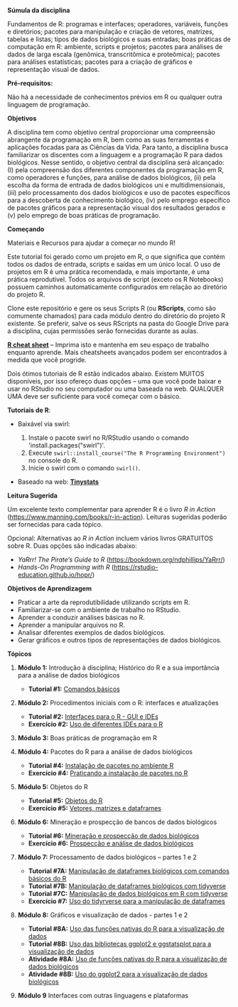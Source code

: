 **Súmula da disciplina**

Fundamentos de R: programas e interfaces; operadores, variáveis, funções e diretórios; pacotes para manipulação e criação de vetores, matrizes, tabelas e listas; tipos de dados biológicos e suas entradas; boas práticas de computação em R: ambiente, scripts e projetos; pacotes para análises de dados de larga escala (genômica, transcritômica e proteômica); pacotes para análises estatísticas; pacotes para a criação de gráficos e representação visual de dados.

**Pré-requisitos:**

Não há a necessidade de conhecimentos prévios em R ou qualquer outra linguagem de programação.

**Objetivos**

A disciplina tem como objetivo central proporcionar uma compreensão abrangente da programação em R, bem como as suas ferramentas e aplicações focadas para as Ciências da Vida. Para tanto, a disciplina busca familiarizar os discentes com a linguagem e a programação R para dados biológicos. Nesse sentido, o objetivo central da disciplina será alcançado: (I) pela compreensão dos diferentes componentes da programação em R, como operadores e funções, para análise de dados biológicos, (ii) pela escolha da forma de entrada de dados biológicos uni e multidimensionais, (iii) pelo processamento dos dados biológicos e uso de pacotes específicos para a descoberta de conhecimento biológico, (iv) pelo emprego específico de pacotes gráficos para a representação visual dos resultados gerados e (v) pelo emprego de boas práticas de programação.

**Começando**

Materiais e Recursos para ajudar a começar no mundo R!

Este tutorial foi gerado como um projeto em R, o que significa que contém todos os dados de entrada, scripts e saídas em um único local. O uso de projetos em R é uma prática recomendada, e mais importante, é uma prática reprodutível. Todos os arquivos de script (exceto os R Notebooks) possuem caminhos automaticamente configurados em relação ao diretório do projeto R.

Clone este repositório e gere os seus Scripts R (ou **RScripts**, como são comumente chamados) para cada módulo dentro do diretório do projeto R existente. Se preferir, salve os seus RScripts na pasta do Google Drive para a disciplina, cujas permissões serão fornecidas durante as aulas. 

**[R cheat sheet](https://github.com/bonattod/R-para-Ciencias-da-Vida/blob/main/base-r-cheat-sheet.pdf)** – Imprima isto e mantenha em seu espaço de trabalho enquanto aprende. Mais cheatsheets avançados podem ser encontrados à medida que você progride.

Dois ótimos tutoriais de R estão indicados abaixo. Existem MUITOS disponíveis, por isso ofereço duas opções – uma que você pode baixar e usar no RStudio no seu computador ou uma baseada na web. QUALQUER UMA deve ser suficiente para você começar com o básico.

**Tutoriais de R**:

* Baixável via swirl:
   1. Instale o pacote swirl no R/RStudio usando o comando 'install.packages("swirl")'.
   2. Execute `swirl::install_course("The R Programming Environment")` no console do R.
   3. Inicie o swirl com o comando `swirl()`.

* Baseado na web: **[Tinystats](https://tinystats.github.io/teacups-giraffes-and-statistics/index.html)**

**Leitura Sugerida**

Um excelente texto complementar para aprender R é o livro *R in Action* (https://www.manning.com/books/r-in-action). Leituras sugeridas poderão ser fornecidas para cada tópico.

Opcional: Alternativas ao *R in Action* incluem vários livros GRATUITOS sobre R. Duas opções são indicadas abaixo: 
* *YaRrr! The Pirate’s Guide to R* (https://bookdown.org/ndphillips/YaRrr/)
* *Hands-On Programming with R* (https://rstudio-education.github.io/hopr/)

**Objetivos de Aprendizagem**
* Praticar a arte da reprodutibilidade utilizando scripts em R.
* Familiarizar-se com o ambiente de trabalho no RStudio.
* Aprender a conduzir análises básicas no R.
* Aprender a manipular arquivos no R.
* Analisar diferentes exemplos de dados biológicos.
* Gerar gráficos e outros tipos de representações de dados biológicos.

**Tópicos**
1. **Módulo 1:** Introdução à disciplina; Histórico do R e a sua importância para a análise de dados biológicos
   * **Tutorial #1:** [Comandos básicos](RScripts/Tutorial_1.R)
   
2. **Módulo 2:** Procedimentos iniciais com o R: interfaces e atualizações
   * **Tutorial #2:** [Interfaces para o R - GUI e IDEs](RScripts/Tutorial_2.pdf)
   * **Exercício #2:** [Uso de diferentes IDEs para o R](Exercicios/Exercício_2_R.pdf)  

3. **Módulo 3:** Boas práticas de programação em R

4. **Módulo 4:** Pacotes do R para a análise de dados biológicos
   * **Tutorial #4:** [Instalação de pacotes no ambiente R](RScripts/Tutorial_4.R)
   * **Exercício #4:** [Praticando a instalação de pacotes no R](Exercicios/Exercício_4_R.pdf)

5. **Módulo 5:** Objetos do R
   * **Tutorial #5:** [Objetos do R](RScripts/Tutorial_5.R)
   * **Exercício #5:** [Vetores, matrizes e dataframes](Exercicios/Exercício_5_R.pdf)

6. **Módulo 6:** Mineração e prospecção de bancos de dados biológicos
   * **Tutorial #6:** [Mineração e prospecção de dados biológicos](RScripts/Tutorial_6.R)
   * **Exercício #6:** [Prospecção e análise de dados biológicos](Exercicios/Exercício_6_R.pdf)

7. **Módulo 7:** Processamento de dados biológicos – partes 1 e 2
   * **Tutorial #7A:** [Manipulação de dataframes biológicos com comandos básicos do R](RScripts/Tutorial_7A.R)
   * **Tutorial #7B:** [Manipulação de dataframes biológicos com tidyverse](RScripts/Tutorial_7B.R)
   * **Tutorial #7C:** [Manipulação de dados biológicos em R com tidyverse](RScripts/Tutorial_7C.R)
   * **Exercício #7:** [Uso do tidyrverse para a manipulação de dataframes](Exercicios/Exercício_7_R.pdf)

8. **Módulo 8:** Gráficos e visualização de dados - partes 1 e 2
   * **Tutorial #8A:** [Uso das funções nativas do R para a visualização de dados](RScripts/Tutorial_8A.R)
   * **Tutorial #8B:** [Uso das bibliotecas ggplot2 e ggstatsplot para a visualização de dados](RScripts/Tutorial_8B.R)
   * **Atividade #8A:** [Uso de funções nativas do R para a visualização de dados biológicos](Exercicios/Exercício_8A_R.pdf)
   * **Atividade #8B:** [Uso do ggplot2 para a visualização de dados biológicos](Exercicios/Exercício_8B_R.pdf)

9. **Módulo 9** Interfaces com outras linguagens e plataformas

